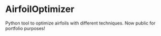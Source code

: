 # AirfoilOptimizer
Python tool to optimize airfoils with different techniques. Now public for portfolio purposes!
